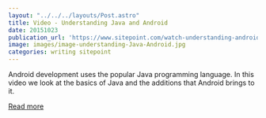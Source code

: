 ```yaml
---
layout: "../../../layouts/Post.astro"
title: Video - Understanding Java and Android
date: 20151023
publication_url: 'https://www.sitepoint.com/watch-understanding-android-and-java/'
image: images/image-understanding-Java-Android.jpg
categories: writing sitepoint
---
```


Android development uses the popular Java programming language. In this video we look at the basics of Java and the additions that Android brings to it.

[Read more](https://www.sitepoint.com/watch-understanding-android-and-java/)
